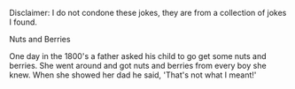Disclaimer: I do not condone these jokes, they are from a collection of jokes I found.

Nuts and Berries

One day in the 1800's a father asked his child to go get some nuts and berries. She went around and got nuts and berries from every boy she knew. When she showed her dad he said, 'That's not what I meant!'

